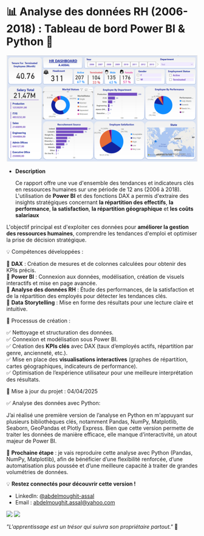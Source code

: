 # 📊 Analyse des données RH (2006-2018) : Tableau de bord Power BI & Python 🚀  
<img src="https://github.com/AbdelmoughitASSAL/HR_Dashboard_06_18/blob/main/1.png" alt="Dashboard RH" width="600">

 - **Description**

   Ce rapport offre une vue d'ensemble des tendances et indicateurs clés en ressources humaines sur une période de 12 ans (2006 à 2018). L'utilisation de **Power BI** et des fonctions DAX a permis d'extraire des insights stratégiques concernant **la répartition des effectifs**, **la performance**, **la satisfaction**, **la répartition géographique** et **les coûts salariaux**
   
L'objectif principal est d'exploiter ces données pour **améliorer la gestion des ressources humaines**, comprendre les tendances d'emploi et optimiser la prise de décision stratégique.  

💡 Compétences développées :

🔹 **DAX** : Création de mesures et de colonnes calculées pour obtenir des KPIs précis.  
🔹 **Power BI** : Connexion aux données, modélisation, création de visuels interactifs et mise en page avancée.  
🔹 **Analyse des données RH** : Étude des performances, de la satisfaction et de la répartition des employés pour détecter les tendances clés.  
🔹 **Data Storytelling** : Mise en forme des résultats pour une lecture claire et intuitive.  

🎯 Processus de création :

✅ Nettoyage et structuration des données.  
✅ Connexion et modélisation sous Power BI.  
✅ Création des **KPIs clés** avec DAX (taux d’employés actifs, répartition par genre, ancienneté, etc.).  
✅ Mise en place des **visualisations interactives** (graphes de répartition, cartes géographiques, indicateurs de performance).  
✅ Optimisation de l’expérience utilisateur pour une meilleure interprétation des résultats.  



🔄 Mise à jour du projet : 04/04/2025

✅ Analyse des données avec Python:

 J’ai réalisé une première version de l’analyse en Python en m'appuyant sur plusieurs bibliothèques clés, notamment Pandas, NumPy, Matplotlib, Seaborn, GeoPandas et Plotly Express. Bien que cette version permette de traiter les données de manière efficace, elle manque d’interactivité, un atout majeur de Power BI.
 
🎯 **Prochaine étape** : je vais reproduire cette analyse avec Python (Pandas, NumPy, Matplotlib), afin de bénéficier d’une flexibilité renforcée, d’une automatisation plus poussée et d’une meilleure capacité à traiter de grandes volumétries de données.

💡 **Restez connectés pour découvrir cette version !**  

- LinkedIn: [@abdelmoughit-assal](https://www.linkedin.com/in/abdelmoughit-assal/)
- Email : abdelmoughit.assal@yahoo.com
<div align="left"> 
  <a href = "mailto:abdelmoughit.assal@yahoo.com"><img src="https://img.shields.io/badge/Yahoo%20mail-6D4AFF?style=for-the-badge&logo=yahoomail&logoColor=white" target="_blank"></a>
  <a href="https://www.linkedin.com/in/abdelmoughit-assal" target="_blank"><img src="https://img.shields.io/badge/-LinkedIn-%230077B5?style=for-the-badge&logo=linkedin&logoColor=white" target="_blank"></a> 
</div>

*"L'apprentissage est un trésor qui suivra son propriétaire partout."* 🚀
